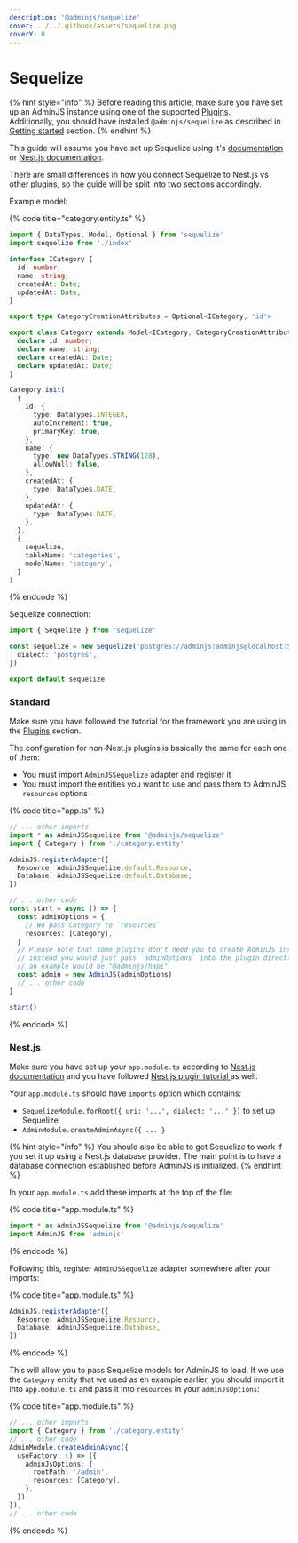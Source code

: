 ```yaml
---
description: '@adminjs/sequelize'
cover: ../../.gitbook/assets/sequelize.png
coverY: 0
---
```


# Sequelize

{% hint style="info" %}
Before reading this article, make sure you have set up an AdminJS instance using one of the supported [Plugins](../plugins/).\
Additionally, you should have installed `@adminjs/sequelize` as described in [Getting started](../getting-started.md) section.
{% endhint %}

This guide will assume you have set up Sequelize using it's [documentation](https://sequelize.org/docs/v6/getting-started/) or [Nest.js documentation](https://docs.nestjs.com/recipes/sql-sequelize).

There are small differences in how you connect Sequelize to Nest.js vs other plugins, so the guide will be split into two sections accordingly.

Example model:

{% code title="category.entity.ts" %}
```typescript
import { DataTypes, Model, Optional } from 'sequelize'
import sequelize from './index'

interface ICategory {
  id: number;
  name: string;
  createdAt: Date;
  updatedAt: Date;
}

export type CategoryCreationAttributes = Optional<ICategory, 'id'>

export class Category extends Model<ICategory, CategoryCreationAttributes> {
  declare id: number;
  declare name: string;
  declare createdAt: Date;
  declare updatedAt: Date;
}

Category.init(
  {
    id: {
      type: DataTypes.INTEGER,
      autoIncrement: true,
      primaryKey: true,
    },
    name: {
      type: new DataTypes.STRING(128),
      allowNull: false,
    },
    createdAt: {
      type: DataTypes.DATE,
    },
    updatedAt: {
      type: DataTypes.DATE,
    },
  },
  {
    sequelize,
    tableName: 'categories',
    modelName: 'category',
  }
)
```
{% endcode %}

Sequelize connection:

```typescript
import { Sequelize } from 'sequelize'

const sequelize = new Sequelize('postgres://adminjs:adminjs@localhost:5435/adminjs', {
  dialect: 'postgres',
})

export default sequelize
```

### Standard

Make sure you have followed the tutorial for the framework you are using in the [Plugins](../plugins/) section.

The configuration for non-Nest.js plugins is basically the same for each one of them:

* You must import `AdminJSSequelize` adapter and register it
* You must import the entities you want to use and pass them to AdminJS `resources` options

{% code title="app.ts" %}
```typescript
// ... other imports
import * as AdminJSSequelize from '@adminjs/sequelize'
import { Category } from './category.entity'

AdminJS.registerAdapter({
  Resource: AdminJSSequelize.default.Resource,
  Database: AdminJSSequelize.default.Database,
})

// ... other code
const start = async () => {
  const adminOptions = {
    // We pass Category to `resources`
    resources: [Category],
  }
  // Please note that some plugins don't need you to create AdminJS instance manually,
  // instead you would just pass `adminOptions` into the plugin directly,
  // an example would be "@adminjs/hapi"
  const admin = new AdminJS(adminOptions)
  // ... other code
}

start()
```
{% endcode %}

### Nest.js

Make sure you have set up your `app.module.ts` according to [Nest.js documentation](https://docs.nestjs.com/recipes/sql-typeorm) and you have followed [Nest.js plugin tutorial ](../plugins/nest.md)as well.

Your `app.module.ts` should have `imports` option which contains:

* `SequelizeModule.forRoot({ uri: '...', dialect: '...' })` to set up Sequelize
* `AdminModule.createAdminAsync({ ... }`

{% hint style="info" %}
You should also be able to get Sequelize to work if you set it up using a Nest.js database provider. The main point is to have a database connection established before AdminJS is initialized.
{% endhint %}

In your `app.module.ts` add these imports at the top of the file:

{% code title="app.module.ts" %}
```typescript
import * as AdminJSSequelize from '@adminjs/sequelize'
import AdminJS from 'adminjs'
```
{% endcode %}

Following this, register `AdminJSSequelize` adapter somewhere after your imports:

{% code title="app.module.ts" %}
```typescript
AdminJS.registerAdapter({
  Resource: AdminJSSequelize.Resource,
  Database: AdminJSSequelize.Database,
})
```
{% endcode %}

This will allow you to pass Sequelize models for AdminJS to load. If we use the `Category` entity that we used as en example earlier, you should import it into `app.module.ts` and pass it into `resources` in your `adminJsOptions`:

{% code title="app.module.ts" %}
```typescript
// ... other imports
import { Category } from './category.entity'
// ... other code
AdminModule.createAdminAsync({
  useFactory: () => ({
    adminJsOptions: {
      rootPath: '/admin',
      resources: [Category],
    },
  }),
}),
// ... other code
```
{% endcode %}
